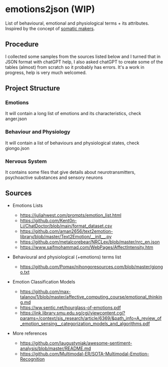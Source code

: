 # emotions2json (WIP)

List of behavioural, emotional and physiological terms + its attributes. Inspired by the concept of [somatic makers](https://en.wikipedia.org/wiki/Somatic_marker_hypothesis).

## Procedure

I collected some samples from the sources listed below and I turned that in JSON format with chatGPT help, I also asked chatGPT to create some of the tables (almost) from scratch so it probably has errors. It's a work in progress, help is very much welcomed.

## Project Structure

### Emotions

It will contain a long list of emotions and its characteristics, check anger.json

### Behaviour and Physiology

It will contain a list of behaviours and physiological states, check giongo.json

### Nervous System

It contains some files that give details about neurotransmitters, psychoactive substances and sensory neurons

## Sources

- Emotions Lists
    - https://juliahwest.com/prompts/emotion_list.html 
    - https://github.com/Kent0n-Li/ChatDoctor/blob/main/format_dataset.csv 
    - https://github.com/aman2656/text2emotion-library/blob/master/Text2Emotion/__init__.py 
    - https://github.com/metalcorebear/NRCLex/blob/master/nrc_en.json 
    - https://www.saifmohammad.com/WebPages/AffectIntensity.htm 

- Behavioural and physiological (+emotions) terms list
    - https://github.com/Pomax/nihongoresources.com/blob/master/giongo.txt 

- Emotion Classification Models
    - https://github.com/max-talanov/1/blob/master/affective_computing_course/emotional_thinking.md 
    - https://ww.sentic.net/hourglass-of-emotions.pdf 
    - https://ink.library.smu.edu.sg/cgi/viewcontent.cgi?params=/context/sis_research/article/6369/&path_info=A_review_of_emotion_sensing__categorization_models_and_algorithms.pdf 

- More references
    - https://github.com/laugustyniak/awesome-sentiment-analysis/blob/master/README.md 
    - https://github.com/Multimodal-ER/SOTA-Multimodal-Emotion-Recognition 
